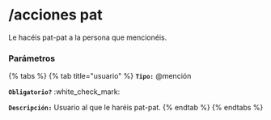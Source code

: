 # /acciones pat

Le hacéis pat-pat a la persona que mencionéis.

### Parámetros

{% tabs %}
{% tab title="usuario" %}
**`Tipo:`** @mención

**`Obligatorio?`** :white\_check\_mark:

**`Descripción:`** Usuario al que le haréis pat-pat.
{% endtab %}
{% endtabs %}
